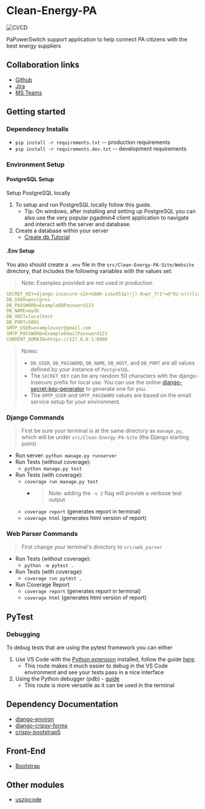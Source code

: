 # Clean-Energy-PA

![CI/CD](https://github.com/PSUCapstone2023-Group1/Clean-Energy-PA/actions/workflows/django-test-stage.yaml/badge.svg)

PaPowerSwitch support application to help connect PA citizens with the best energy suppliers

## Collaboration links

- [Github](https://github.com/PSUCapstone2023-Group1/Clean-Energy-PA)
- [Jira](https://psu-capstone-2023.atlassian.net/jira/software/projects/PC2/boards/1)
- [MS Teams](https://teams.microsoft.com/l/team/19%3aKMnyy48kmrk-UuxkyPXYEEqqOpkXUyXr84Prf3mKq581%40thread.tacv2/conversations?groupId=a9fc0eb9-522d-480d-a52a-68f15a50704f&tenantId=7cf48d45-3ddb-4389-a9c1-c115526eb52e)

## Getting started

### Dependency Installs

- `pip install -r requirements.txt` -- production requirements
- `pip install -r requirements.dev.txt` -- development requirements

### Environment Setup

#### PostgreSQL Setup

Setup PostgreSQL locally

 1. To setup and run PostgreSQL locally follow this guide.
    - Tip: On windows, after installing and setting up PostgreSQL you can also use the very popular pgadmin4 client application to navigate and interact with the server and database.
 2. Create a database within your server
    - [Create db Tutorial](https://www.postgresql.org/docs/15/tutorial-createdb.html)

#### .Env Setup

You also should create a `.env` file in the `src/Clean-Energy-PA-Site/Website` directory, that includes the following variables with the values set:

> Note: Examples provided are not used in production

```YAML
SECRET_KEY=django-insecure-s2n+&9@6-is&v951p)!j)-8=pr_7r1*=@*8z-x)(rlis*wf9%7
DB_USER=postgres
DB_PASSWORD=ExampleDBPassword123
DB_NAME=mydb
DB_HOST=localhost
DB_PORT=5001
SMTP_USER=exampleuser@gmail.com
SMTP_PASSWORD=ExampleEmailPassword123
CURRENT_DOMAIN=https://127.0.0.1:8000
```

> Notes:
>
> - `DB_USER`, `DB_PASSWORD`, `DB_NAME`, `DB_HOST`, and `DB_PORT` are all values defined by your instance of `PostgreSQL`.
> - The `SECRET_KEY` can be any random 50 characters with the django-insecure prefix for local use. You can use the online [django-secret-key-generator](https://django-secret-key-generator.netlify.app/) to generate one for you.
> - The `SMTP_USER` and `SMTP_PASSWORD` values are based on the email service setup for your environment.

### Django Commands

> First be sure your terminal is at the same directory as `manage.py`, which will be under `src/Clean-Energy-PA-Site` (the Django starting point)

- Run server: `python manage.py runserver`
- Run Tests (without coverage):
  - `python manage.py test`
- Run Tests (with coverage):
  - `coverage run manage.py test`
    - > Note: adding the `-v 2` flag will provide a verbose test output
  - `coverage report` (generates report in terminal)
  - `coverage html` (generates html version of report)

### Web Parser Commands

> First change your terminal's directory to `src/web_parser`

- Run Tests (without coverage):
  - `python -m pytest .`
- Run Tests (with coverage):
  - `coverage run pytest .`
- Run Coverage Report
  - `coverage report` (generates report in terminal)
  - `coverage html` (generates html version of report)

## PyTest

### Debugging

To debug tests that are using the pytest framework you can either

1. Use VS Code with the [Python extension](https://marketplace.visualstudio.com/items?itemName=ms-python.python) installed, follow the guide [here](https://code.visualstudio.com/docs/python/testing).
   - This route makes it much easier to debug in the VS Code environment and see your tests pass in a nice interface
2. Using the Python debugger (pdb) - [guide](https://docs.pytest.org/en/7.1.x/how-to/failures.html)
   - This route is more versatile as it can be used in the terminal

## Dependency Documentation

- [django-environ](https://django-environ.readthedocs.io/en/latest/)
- [django-cripsy-forms](https://django-crispy-forms.readthedocs.io/en/latest/)
- [crispy-bootstrap5](https://pypi.org/project/crispy-bootstrap5/)

## Front-End

- [Bootstrap](https://getbootstrap.com/docs/5.0/getting-started/introduction/)

## Other modules

- [uszipcode](https://pypi.org/project/uszipcode/)
